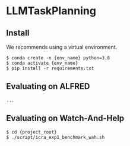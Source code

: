 # LLMTaskPlanning

## Install

We recommends using a virtual environment.

```console
$ conda create -n {env_name} python=3.8
$ conda activate {env_name}
$ pip install -r requirements.txt
```


## Evaluating on ALFRED
```console
...
```


## Evaluating on Watch-And-Help
```console
$ cd {project_root}
$ ./script/icra_exp1_benchmark_wah.sh
```
